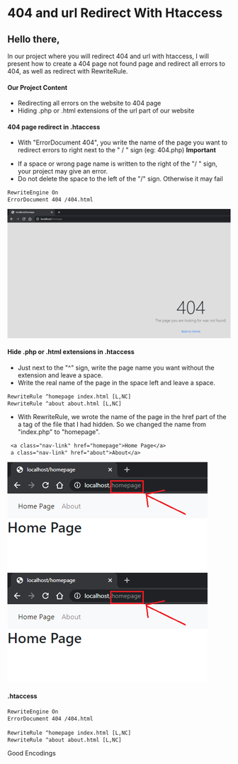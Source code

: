 # 404 and url Redirect With Htaccess

## Hello there,
In our project where you will redirect 404 and url with htaccess, I will present how to create a 404 page not found page and redirect all errors to 404, as well as redirect with RewriteRule.

#### Our Project Content
* Redirecting all errors on the website to 404 page
* Hiding .php or .html extensions of the url part of our website


#### 404 page redirect in .htaccess
* With "ErrorDocument 404", you write the name of the page you want to redirect errors to right next to the " / " sign (eg: 404.php)
**Important**
- If a space or wrong page name is written to the right of the "/ " sign, your project may give an error.
- Do not delete the space to the left of the "/" sign. Otherwise it may fail
```
RewriteEngine On
ErrorDocument 404 /404.html
```
![alt text](https://github.com/FRTYZ/404-and-Url-Redirect-With-Htaccess/blob/main/ss/404.png?raw=true)


#### Hide .php or .html extensions in .htaccess
* Just next to the "^" sign, write the page name you want without the extension and leave a space.
* Write the real name of the page in the space left and leave a space.          

```
RewriteRule ^homepage index.html [L,NC]
RewriteRule ^about about.html [L,NC]
```

* With RewriteRule, we wrote the name of the page in the href part of the a tag of the file that I had hidden. So we changed the name from "index.php" to "homepage".
```
 <a class="nav-link" href="homepage">Home Page</a>
 a class="nav-link" href="about">About</a>
``` 
![alt text](https://github.com/FRTYZ/404-and-Url-Redirect-With-Htaccess/blob/main/ss/home-page.png?raw=true)
![alt text](https://github.com/FRTYZ/404-and-Url-Redirect-With-Htaccess/blob/main/ss/home-page.png?raw=true)

#### .htaccess
```
RewriteEngine On
ErrorDocument 404 /404.html

RewriteRule ^homepage index.html [L,NC]
RewriteRule ^about about.html [L,NC]
```

Good Encodings
